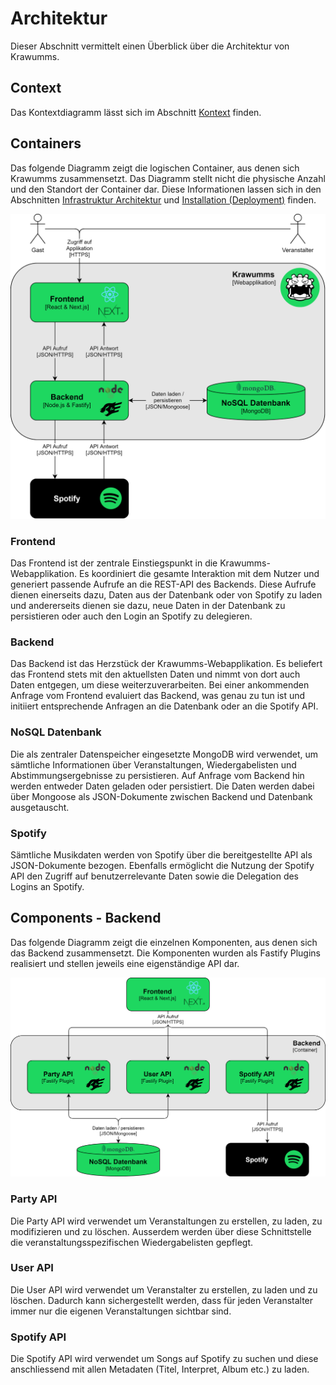 # Architektur
Dieser Abschnitt vermittelt einen Überblick über die Architektur von Krawumms.

## Context
Das Kontextdiagramm lässt sich im Abschnitt [Kontext](01.kontext.md) finden.

## Containers
Das folgende Diagramm zeigt die logischen Container, aus denen sich Krawumms zusammensetzt. Das Diagramm stellt nicht die physische Anzahl und den Standort der Container dar. Diese Informationen lassen sich in den Abschnitten [Infrastruktur Architektur](08.infrastruktur_architektur.md) und [Installation (Deployment)](09.deployment.md) finden.

![Containerdiagramm](img/containerdiagramm.png)

### Frontend
Das Frontend ist der zentrale Einstiegspunkt in die Krawumms-Webapplikation. Es koordiniert die gesamte Interaktion mit dem Nutzer und generiert passende Aufrufe an die REST-API des Backends. Diese Aufrufe dienen einerseits dazu, Daten aus der Datenbank oder von Spotify zu laden und andererseits dienen sie dazu, neue Daten in der Datenbank zu persistieren oder auch den Login an Spotify zu delegieren.

### Backend
Das Backend ist das Herzstück der Krawumms-Webapplikation. Es beliefert das Frontend stets mit den aktuellsten Daten und nimmt von dort auch Daten entgegen, um diese weiterzuverarbeiten. Bei einer ankommenden Anfrage vom Frontend evaluiert das Backend, was genau zu tun ist und initiiert entsprechende Anfragen an die Datenbank oder an die Spotify API.

### NoSQL Datenbank
Die als zentraler Datenspeicher eingesetzte MongoDB wird verwendet, um sämtliche Informationen über Veranstaltungen, Wiedergabelisten und Abstimmungsergebnisse zu persistieren. Auf Anfrage vom Backend hin werden entweder Daten geladen oder persistiert. Die Daten werden dabei über Mongoose als JSON-Dokumente zwischen Backend und Datenbank ausgetauscht.

### Spotify
Sämtliche Musikdaten werden von Spotify über die bereitgestellte API als JSON-Dokumente bezogen. Ebenfalls ermöglicht die Nutzung der Spotify API den Zugriff auf benutzerrelevante Daten sowie die Delegation des Logins an Spotify.

## Components - Backend
Das folgende Diagramm zeigt die einzelnen Komponenten, aus denen sich das Backend zusammensetzt. Die Komponenten wurden als Fastify Plugins realisiert und stellen jeweils eine eigenständige API dar.

![Componentdiagramm](img/componentdiagramm.png)

### Party API
Die Party API wird verwendet um Veranstaltungen zu erstellen, zu laden, zu modifizieren und zu löschen. Ausserdem werden über diese Schnittstelle die veranstaltungsspezifischen Wiedergabelisten gepflegt.

### User API
Die User API wird verwendet um Veranstalter zu erstellen, zu laden und zu löschen. Dadurch kann sichergestellt werden, dass für jeden Veranstalter immer nur die eigenen Veranstaltungen sichtbar sind.

### Spotify API
Die Spotify API wird verwendet um Songs auf Spotify zu suchen und diese anschliessend mit allen Metadaten (Titel, Interpret, Album etc.) zu laden.